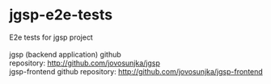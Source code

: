 # jgsp-e2e-tests
E2e tests for jgsp project
<br/>
<br/>
jgsp (backend application) github repository:&nbsp;<a target="_blank" href="http://github.com/jovosunjka/jgsp">http://github.com/jovosunjka/jgsp</a>
<br/>
jgsp-frontend github repository:&nbsp;<a target="_blank" href="http://github.com/jovosunjka/jgsp-frontend">http://github.com/jovosunjka/jgsp-frontend</a>
